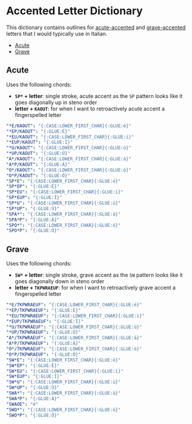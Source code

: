 # Accented Letter Dictionary

This dictionary contains outlines for [acute-accented][] and [grave-accented][]
letters that I would typically use in Italian.

<!-- vim-markdown-toc GFM -->

* [Acute](#acute)
* [Grave](#grave)

<!-- vim-markdown-toc -->

## Acute

Uses the following chords:

- **`SP*` + letter**: single stroke, acute accent as the `SP` pattern looks like
  it goes diagonally up in steno order
- **letter + `KAOUT`**: for when I want to retroactively acute accent a
  fingerspelled letter

```yaml
"*E/KAOUT": "{:CASE:LOWER_FIRST_CHAR}{:GLUE:é}"
"*EP/KAOUT": "{:GLUE:É}"
"*EU/KAOUT": "{:CASE:LOWER_FIRST_CHAR}{:GLUE:í}"
"*EUP/KAOUT": "{:GLUE:Í}"
"*U/KAOUT": "{:CASE:LOWER_FIRST_CHAR}{:GLUE:ú}"
"*UP/KAOUT": "{:GLUE:Ú}"
"A*/KAOUT": "{:CASE:LOWER_FIRST_CHAR}{:GLUE:á}"
"A*P/KAOUT": "{:GLUE:Á}"
"O*/KAOUT": "{:CASE:LOWER_FIRST_CHAR}{:GLUE:ó}"
"O*P/KAOUT": "{:GLUE:Ó}"
"SP*E": "{:CASE:LOWER_FIRST_CHAR}{:GLUE:é}"
"SP*EP": "{:GLUE:É}"
"SP*EU": "{:CASE:LOWER_FIRST_CHAR}{:GLUE:í}"
"SP*EUP": "{:GLUE:Í}"
"SP*U": "{:CASE:LOWER_FIRST_CHAR}{:GLUE:ú}"
"SP*UP": "{:GLUE:Ú}"
"SPA*": "{:CASE:LOWER_FIRST_CHAR}{:GLUE:á}"
"SPA*P": "{:GLUE:Á}"
"SPO*": "{:CASE:LOWER_FIRST_CHAR}{:GLUE:ó}"
"SPO*P": "{:GLUE:Ó}"
```

## Grave

Uses the following chords:

- **`SW*` + letter**: single stroke, grave accent as the `SW` pattern looks like
  it goes diagonally down in steno order
- **letter + `TKPWRAEUF`**: for when I want to retroactively grave accent a
  fingerspelled letter

```yaml
"*E/TKPWRAEUF": "{:CASE:LOWER_FIRST_CHAR}{:GLUE:è}"
"*EP/TKPWRAEUF": "{:GLUE:È}"
"*EU/TKPWRAEUF": "{:CASE:LOWER_FIRST_CHAR}{:GLUE:ì}"
"*EUP/TKPWRAEUF": "{:GLUE:Ì}"
"*U/TKPWRAEUF": "{:CASE:LOWER_FIRST_CHAR}{:GLUE:ù}"
"*UP/TKPWRAEUF": "{:GLUE:Ù}"
"A*/TKPWRAEUF": "{:CASE:LOWER_FIRST_CHAR}{:GLUE:à}"
"A*P/TKPWRAEUF": "{:GLUE:À}"
"O*/TKPWRAEUF": "{:CASE:LOWER_FIRST_CHAR}{:GLUE:ò}"
"O*P/TKPWRAEUF": "{:GLUE:Ò}"
"SW*E": "{:CASE:LOWER_FIRST_CHAR}{:GLUE:è}"
"SW*EP": "{:GLUE:È}"
"SW*EU": "{:CASE:LOWER_FIRST_CHAR}{:GLUE:ì}"
"SW*EUP": "{:GLUE:Ì}"
"SW*U": "{:CASE:LOWER_FIRST_CHAR}{:GLUE:ù}"
"SW*UP": "{:GLUE:Ù}"
"SWA*": "{:CASE:LOWER_FIRST_CHAR}{:GLUE:à}"
"SWA*P": "{:GLUE:À}"
"SWAOE": "è"
"SWO*": "{:CASE:LOWER_FIRST_CHAR}{:GLUE:ò}"
"SWO*P": "{:GLUE:Ò}"
```

[acute-accented]: https://en.wikipedia.org/wiki/Acute_accent
[grave-accented]: https://en.wikipedia.org/wiki/Grave_accent
